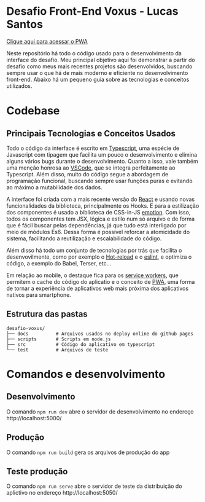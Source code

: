# Desafio Front-End Voxus - Lucas Santos

[Clique aqui para acessar o PWA](https://lucassantos.net/desafio-voxus/)

Neste repositório há todo o código usado para o desenvolvimento da interface do desafio. Meu principal objetivo aqui foi demonstrar a partir do desafio como meus mais recentes projetos são desenvolvidos, buscando sempre usar o que há de mais moderno e eficiente no desenvolvimento front-end. Abaixo há um pequeno guia sobre as tecnologias e conceitos utilizados.

# Codebase

## Principais Tecnologias e Conceitos Usados

Todo o código da interface é escrito em [Typescript](https://www.typescriptlang.org/), uma espécie de Javascript com tipagem que facilita um pouco o desenvolvimento e elimina alguns vários bugs durante o desenvolvimento. Quanto a isso, vale também uma menção honrosa ao [VSCode](https://code.visualstudio.com/), que se integra perfeitamente ao Typescript. Além disso, muito do código segue a abordagem de programação funcional, buscando sempre usar funções puras e evitando ao máximo a mutabilidade dos dados.

A interface foi criada com a mais recente versão do [React](https://reactjs.org/) e usando novas funcionalidades da biblioteca, principalmente os Hooks. E para a estilização dos componentes é usado a biblioteca de CSS-in-JS [emotion](https://github.com/emotion-js/emotion). Com isso, todos os componentes tem JSX, lógica e estilo num só arquivo e de forma que é fácil buscar pelas dependências, já que tudo está interligado por meio de módulos Es6. Dessa forma é possível reforcar a atomicidade do sistema, facilitando a reutilização e escalabilidade do código.

Além disso há todo um conjunto de tecnologias por trás que facilita o desenvovilmente, como por exemplo o [Hot-reload](https://github.com/gaearon/react-hot-loader) e o [eslint](https://eslint.org/), e optimiza o código, a exemplo do Babel, Terser, etc...

Em relação ao mobile, o destaque fica para os [service workers](https://developers.google.com/web/tools/workbox/), que permitem o cache do código do aplicatio e o conceito de [PWA](https://developers.google.com/web/progressive-web-apps/), uma forma de tornar a experiência de aplicativos web mais próxima dos aplicativos nativos para smartphone.

## Estrutura das pastas
```
desafio-voxus/
├── docs          # Arquivos usados no deploy online do github pages
├── scripts       # Scripts em node.js
├── src           # Código do aplicativo em typescript
└── test          # Arquivos de teste
```

# Comandos e desenvolvimento

## Desenvolvimento

O comando `npm run dev` abre o servidor de desenvolvimento no endereço http://localhost:5000/

## Produção

O comando `npm run build` gera os arquivos de produção do app


## Teste produção

O comando `npm run serve` abre o servidor de teste da distribuição do aplictivo no endereço http://localhost:5050/
